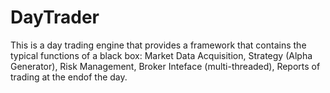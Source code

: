 # DayTrader
This is a day trading engine that provides a framework that contains the typical functions of a black box: Market Data Acquisition, Strategy (Alpha Generator),
Risk Management, Broker Inteface (multi-threaded), Reports of trading at the endof the day.

